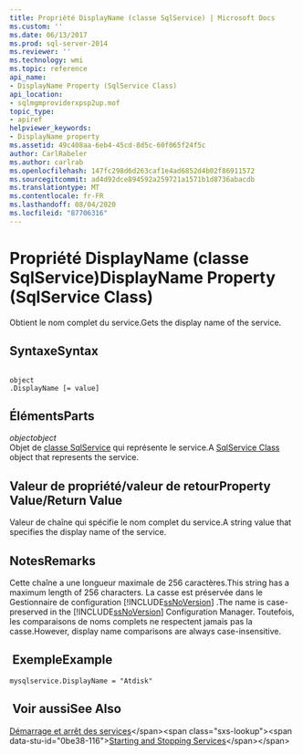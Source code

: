```yaml
---
title: Propriété DisplayName (classe SqlService) | Microsoft Docs
ms.custom: ''
ms.date: 06/13/2017
ms.prod: sql-server-2014
ms.reviewer: ''
ms.technology: wmi
ms.topic: reference
api_name:
- DisplayName Property (SqlService Class)
api_location:
- sqlmgmproviderxpsp2up.mof
topic_type:
- apiref
helpviewer_keywords:
- DisplayName property
ms.assetid: 49c408aa-6eb4-45cd-8d5c-60f065f24f5c
author: CarlRabeler
ms.author: carlrab
ms.openlocfilehash: 147fc298d6d263caf1e4ad6852d4b02f86911572
ms.sourcegitcommit: ad4d92dce894592a259721a1571b1d8736abacdb
ms.translationtype: MT
ms.contentlocale: fr-FR
ms.lasthandoff: 08/04/2020
ms.locfileid: "87706316"
---
```

# <a name="displayname-property-sqlservice-class"></a><span data-ttu-id="0be38-102">Propriété DisplayName (classe SqlService)</span><span class="sxs-lookup"><span data-stu-id="0be38-102">DisplayName Property (SqlService Class)</span></span>
  <span data-ttu-id="0be38-103">Obtient le nom complet du service.</span><span class="sxs-lookup"><span data-stu-id="0be38-103">Gets the display name of the service.</span></span>  
  
## <a name="syntax"></a><span data-ttu-id="0be38-104">Syntaxe</span><span class="sxs-lookup"><span data-stu-id="0be38-104">Syntax</span></span>  
  
```  
  
object  
.DisplayName [= value]  
```  
  
## <a name="parts"></a><span data-ttu-id="0be38-105">Éléments</span><span class="sxs-lookup"><span data-stu-id="0be38-105">Parts</span></span>  
 <span data-ttu-id="0be38-106">*object*</span><span class="sxs-lookup"><span data-stu-id="0be38-106">*object*</span></span>  
 <span data-ttu-id="0be38-107">Objet de [classe SqlService](sqlservice-class.md) qui représente le service.</span><span class="sxs-lookup"><span data-stu-id="0be38-107">A [SqlService Class](sqlservice-class.md) object that represents the service.</span></span>  
  
## <a name="property-valuereturn-value"></a><span data-ttu-id="0be38-108">Valeur de propriété/valeur de retour</span><span class="sxs-lookup"><span data-stu-id="0be38-108">Property Value/Return Value</span></span>  
 <span data-ttu-id="0be38-109">Valeur de chaîne qui spécifie le nom complet du service.</span><span class="sxs-lookup"><span data-stu-id="0be38-109">A string value that specifies the display name of the service.</span></span>  
  
## <a name="remarks"></a><span data-ttu-id="0be38-110">Notes</span><span class="sxs-lookup"><span data-stu-id="0be38-110">Remarks</span></span>  
 <span data-ttu-id="0be38-111">Cette chaîne a une longueur maximale de 256 caractères.</span><span class="sxs-lookup"><span data-stu-id="0be38-111">This string has a maximum length of 256 characters.</span></span> <span data-ttu-id="0be38-112">La casse est préservée dans le Gestionnaire de configuration [!INCLUDE[ssNoVersion](../../../includes/ssnoversion-md.md)] .</span><span class="sxs-lookup"><span data-stu-id="0be38-112">The name is case-preserved in the [!INCLUDE[ssNoVersion](../../../includes/ssnoversion-md.md)] Configuration Manager.</span></span> <span data-ttu-id="0be38-113">Toutefois, les comparaisons de noms complets ne respectent jamais pas la casse.</span><span class="sxs-lookup"><span data-stu-id="0be38-113">However, display name comparisons are always case-insensitive.</span></span>  
  
## <a name="example"></a><span data-ttu-id="0be38-114"> Exemple</span><span class="sxs-lookup"><span data-stu-id="0be38-114">Example</span></span>  
  
```  
mysqlservice.DisplayName = "Atdisk"  
```  
  
## <a name="see-also"></a><span data-ttu-id="0be38-115"> Voir aussi</span><span class="sxs-lookup"><span data-stu-id="0be38-115">See Also</span></span>  
 <span data-ttu-id="0be38-116">[Démarrage et arrêt des services](https://technet.microsoft.com/library/ms174886\(v=sql.105\).aspx)</span><span class="sxs-lookup"><span data-stu-id="0be38-116">[Starting and Stopping Services](https://technet.microsoft.com/library/ms174886\(v=sql.105\).aspx)</span></span>  
  
  
